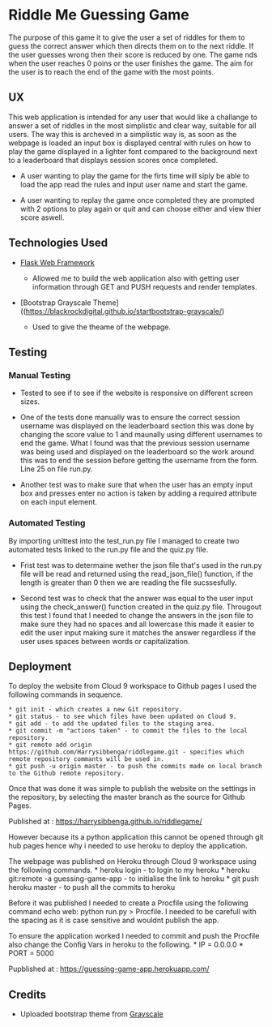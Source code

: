 # Riddle Me Guessing Game

The purpose of this game it to give the user a set of riddles for them to guess the correct answer which then directs them on to the next riddle.
If the user guesses wrong then their score is reduced by one. The game nds when the user reaches 0 poins or the user finishes the game. The aim for the user is to reach the end of the game 
with the most points. 

## UX

This web application is intended for any user that would like a challange to answer a set of riddles in the most simplistic and clear way, suitable for all users.
The way this is archeved in a simplistic way is, as soon as the webpage is loaded an input box is displayed central with rules on how to play the game displayed in a lighter font compared to the 
background next to a leaderboard that displays session scores once completed.

* A user wanting to play the game for the firts time will siply be able to load the app read the rules and input user name and start the game.

* A user wanting to replay the game once completed they are prompted with 2 options to play again or quit and can choose either and view thier score aswell.

## Technologies Used

* [Flask Web Framework](http://flask.pocoo.org/)
    * Allowed me to build the web application also with getting user information through GET and PUSH requests and render templates. 

* [Bootstrap Grayscale Theme]((https://blackrockdigital.github.io/startbootstrap-grayscale/)
    * Used to give the theame of the webpage.

## Testing

### Manual Testing

* Tested to see if to see if the website is responsive on different screen sizes. 

* One of the tests done manually was to ensure the correct session username was displayed on the leaderboard section this was done by 
changing the score value to 1 and maunally using different usernames to end the game. What I found was that the previous session username was being
used and displayed on the leaderboard so the work around this was to end the session before getting the username from the form. Line 25 on file run.py.

* Another test was to make sure that when the user has an empty input box and presses enter no action is taken by adding a required attribute on each input element.

### Automated Testing

By importing unittest into the test_run.py file I managed to create two automated tests linked to the run.py file and the quiz.py file.

* Frist test was to determaine wether the json file that's used in the run.py file will be read and returned using the read_json_file() function, if the length is greater than 0 then we are reading the file sucssesfully. 

* Second test was to check that the answer was equal to the user input using the check_answer() function created in the quiz.py file. 
Througout this test I found that I needed to change the answers in the json file to make sure they had no spaces and all lowercase this 
made it easier to edit the user input making sure it matches the answer regardless if the user uses spaces between words or capitalization. 

## Deployment

To deploy the website from Cloud 9 workspace to Github pages I used the following commands in sequence.

    * git init - which creates a new Git repository.
    * git status - to see which files have been updated on Cloud 9.
    * git add - to add the updated files to the staging area.
    * git commit -m "actions taken" - to commit the files to the local repository.
    * git remote add origin https://github.com/Harrysibbenga/riddlegame.git - specifies which remote repository commants will be used in.
    * git push -u origin master - to push the commits made on local branch to the Github remote repository.
    
Once that was done it was simple to publish the website on the settings in the repository, by selecting the master branch as the source for Github Pages.

Published at : https://harrysibbenga.github.io/riddlegame/

However because its a python application this cannot be opened through git hub pages hence why i needed to use heroku to deploy the application.

The webpage was published on Heroku through Cloud 9 workspace using the following commands.
    * heroku login - to login to my heroku
    * heroku git:remote -a guessing-game-app - to initialise the link to heroku
    * git push heroku master - to push all the commits to heroku

Before it was published I needed to create a Procfile using the following command echo web: python run.py > Procfile. I needed to be carefull with the 
spacing as it is case sensitive and wouldnt publish the app. 

To ensure the application worked I needed to commit and push the Procfile also change the Config Vars in heroku to the following.
    * IP = 0.0.0.0
    * PORT = 5000
    
Pupblished at : https://guessing-game-app.herokuapp.com/
    
## Credits

* Uploaded bootstrap theme from [Grayscale](https://blackrockdigital.github.io/startbootstrap-grayscale/)